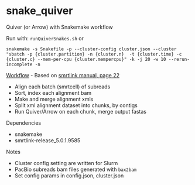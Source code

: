 # snake_quiver

Quiver (or Arrow) with Snakemake workflow

Run with: `runQuiverSnakes.sh` or

```snakemake -s Snakefile -p --cluster-config cluster.json --cluster "sbatch -p {cluster.partition} -n {cluster.n}  -t {cluster.time} -c {cluster.c} --mem-per-cpu {cluster.mempercpu}" -k -j 20 -w 10 --rerun-incomplete -n```

[Workflow](https://github.com/tpoorten/snakemake-workflows/blob/master/snake_quiver/workflowGraph.svg) - Based on [smrtlink manual, page 22](http://www.pacb.com/wp-content/uploads/SMRT-Tools-Reference-Guide-v4.0.0.pdf)
* Align each batch (smrtcell) of subreads
* Sort, index each alignment bam
* Make and merge alignment xmls
* Split xml alignment dataset into chunks, by contigs
* Run Quiver/Arrow on each chunk, merge output fastas

Dependencies
* snakemake
* smrtlink-release_5.0.1.9585

Notes
* Cluster config setting are written for Slurm
* PacBio subreads bam files generated with `bax2bam`
* Set config params in config.json, cluster.json
